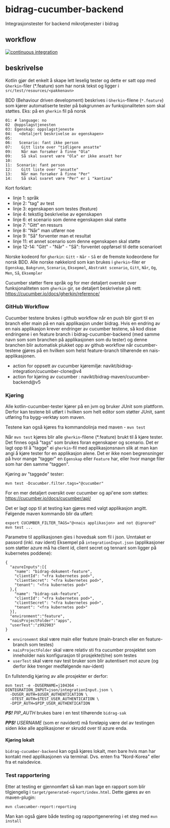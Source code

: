 # bidrag-cucumber-backend
Integrasjonstester for backend mikrotjenester i bidrag

## workflow
[![continuous integration](https://github.com/navikt/bidrag-cucumber-backend/actions/workflows/ci.yaml/badge.svg)](https://github.com/navikt/bidrag-cucumber-backend/actions/workflows/ci.yaml)

## beskrivelse

Kotlin gjør det enkelt å skape lett leselig tester og dette er satt opp med `Gherkin`-filer (*.feature) som har norsk tekst og ligger i `src/test/resources/<pakkenavn>`

BDD (Behaviour driven development) beskrives i `Gherkin`-filene (`*.feature`) som kjører automatiserte tester på bakgrunnen av funksjonaliteten som skal støttes.
Eks: på en `gherkin` fil på norsk 

```
01: # language: no
02  @oppslagstjenesten
03: Egenskap: oppslagstjeneste
04:   <detaljert beskrivelse av egenskapen>
05: 
06:   Scenario: fant ikke person
07:    Gitt liste over "tidligere ansatte"
09:    Når man forsøker å finne "Ola"
09:    Så skal svaret være "Ola" er ikke ansatt her
10:
11:  Scenario: fant person
12:    Gitt liste over "ansatte"
13:    Når man forsøker å finne "Per"
14:    Så skal svaret være "Per" er i "kantina"
```

Kort forklart:
- linje 1: språk
- linje 2: "tag" av test
- linje 3: egenskapen som testes (feature)
- linje 4: tekstlig beskrivelse av egenskapen
- linje 6: et scenario som denne egenskapen skal støtte
- linje 7: "Gitt" en ressurs
- linje 8: "Når" man utfører noe
- linje 9: "Så" forventer man et resultat
- linje 11: et annet scenario som denne egenskapen skal støtte
- linje 12-14: "Gitt" - "Når" - "Så": forventet oppførsel til dette scenarioet

Norske kodeord for `gherkin`: `Gitt` - `Når` - `Så` er de fremste kodeordene for norsk BDD.
Alle norske nøkkelord som kan brukes i `gherkin`-filer er `Egenskap`, `Bakgrunn`, `Scenario`, `Eksepmel`, `Abstrakt scenario`, `Gitt`, `Når`, `Og`, `Men`, `Så`, `Eksempler`

Cucumber støtter flere språk og for mer detaljert oversikt over funksjonaliteten som `gherkin` gir, se detaljert beskrivelse på nett: 
<https://cucumber.io/docs/gherkin/reference/>

### GitHub Workflow

Cucumber testene brukes i github workflow når en push blir gjort til en branch eller main på en nais applikasjon under bidrag. Hvis en endring av en
nais applikasjon krever endringer av cucumber testene, så kod disse endringene i en feature branch i bidrag-cucumber-backend (med samme navn som som
branchen på applikasjonen som du tester) og denne branchen blir automatisk plukket opp av github workflow når cucumber-testene gjøres på en hvilken
som helst feature-branch tilhørende en nais-applikasjonen.

- action for oppsett av cucumber kjøremiljø: navikt/bidrag-integration/cucumber-clone@v4
- action for kjøring av cucumber           : navikt/bidrag-maven/cucumber-backend@v5
 
### Kjøring

Alle kotlin-cucumber-tester kjører på en jvm og bruker JUnit som plattform. Derfor kan testene bli utført i hvilken som helt editor som støtter JUnit,
samt utføring fra bygg-verktøy som maven.

Testene kan også kjøres fra kommandolinja med maven - `mvn test`

Når `mvn test` kjøres blir alle `gherkin`-filene (*.feature) brukt til å kjøre tester. Det finnes også "tags" som brukes foran egenskaper og scenario.
Det er lagt opp til å "tagge" ei `gherkin`-fil med applikasjonsnavn slik at man kan angi å kjøre tester for en applikasjon alene.
Det er ikke noen begrensninger på hvor mange "tagger" en `Egenskap` eller `Feature` har, eller hvor mange filer som har den samme "taggen".

Kjøring av "taggede" tester:

```
mvn test -Dcucumber.filter.tags="@cucumber"
``` 

For en mer detaljert oversikt over cucumber og api'ene som støttes: <https://cucumber.io/docs/cucumber/api/>  

Det er lagt opp til at testing kan gjøres med valgt applikasjon angitt. Følgende maven kommando blir da utført:

``` 
export CUCUMBER_FILTER_TAGS="@<nais applikasjon> and not @ignored"
mvn test ... 
``` 
Parametre til applikasjonen gies i hovedsak som fil i json. Unntaket er passord (inkl. nav ident)
Eksempel på `integrationInput.json` (applikasjoner som støtter azure må ha client id, client secret og tennant som ligger på kubernetes poddene):
``` 
{
  "azureInputs":[{
    "name": "bidrag-dokument-feature",
    "clientId": "<fra kubernetes pod>",
    "clientSecret": "<fra kubernetes pod>",
    "tenant": "<fra kubernetes pod>"
  },{
    "name": "bidrag-sak-feature",
    "clientId": "<fra kubernetes pod>",
    "clientSecret": "<fra kubernetes pod>",
    "tenant": "<fra kubernetes pod>"
  }],
  "environment":"feature",
  "naisProjectFolder":"apps",
  "userTest":"z992903"
}
``` 
* `environemnt` skal være main eller feature (main-branch eller en feature-branch som testes)
* `naisProjectFolder` skal være relativ sti fra cucumber prosjektet som inneholder nais konfigurasjon til prosjekte(t/ne) som testes
* `userTest` skal være nav test bruker som blir autentisert mot azure (og derfor ikke trenger medfølgende nav-ident)

En fullstendig kjøring av alle prosjekter er derfor:
```
mvn test -e -DUSERNAME=j104364 -DINTEGRATION_INPUT=json/integrationInput.json \
  -DUSER_AUTH=$USER_AUTHENTICATION \
  -DTEST_AUTH=$TEST_USER_AUTHENTICATION \
  -DPIP_AUTH=$PIP_USER_AUTHENTICATION
```
_**PS!**_ *PIP_AUTH* brukes bare i en test tilhørende `bidrag-sak`

_**PPS!**_ *USERNAME* (som er navident) må foreløpig være del av testingen siden ikke alle applikasjoner er skrudd over til azure enda.

#### Kjøring lokalt
`bidrag-cucumber-backend` kan også kjøres lokalt, men bare hvis man har kontakt med applikasjonen via terminal. Dvs. enten fra "Nord-Korea" eller fra
et naisdevice.

### Test rapportering
Etter at testing er gjennomført så kan man lage en rapport som blir tilgjengelig i `target/generated-report/index.html`. Dette gjøres av en
maven-plugin:
```
mvn cluecumber-report:reporting
```

Man kan også gjøre både testing og rapportgenerering i et steg med `mvn install`
